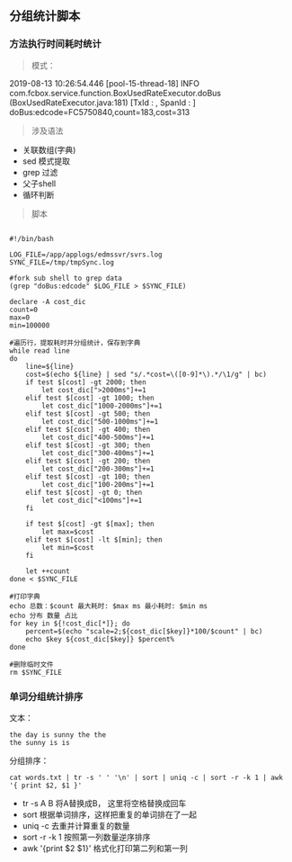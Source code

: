## 分组统计脚本

### 方法执行时间耗时统计

> 模式：

2019-08-13 10:26:54.446 [pool-15-thread-18] INFO com.fcbox.service.function.BoxUsedRateExecutor.doBus (BoxUsedRateExecutor.java:181) [TxId :  , SpanId : ] doBus:edcode=FC5750840,count=183,cost=313

> 涉及语法

* 关联数组(字典)
* sed 模式提取
* grep 过滤
* 父子shell
* 循环判断

> 脚本

```

#!/bin/bash

LOG_FILE=/app/applogs/edmssvr/svrs.log
SYNC_FILE=/tmp/tmpSync.log

#fork sub shell to grep data
(grep "doBus:edcode" $LOG_FILE > $SYNC_FILE)

declare -A cost_dic
count=0
max=0
min=100000

#遍历行，提取耗时并分组统计，保存到字典
while read line
do
    line=${line}
    cost=$(echo ${line} | sed "s/.*cost=\([0-9]*\).*/\1/g" | bc)
    if test $[cost] -gt 2000; then
        let cost_dic[">2000ms"]+=1
    elif test $[cost] -gt 1000; then
        let cost_dic["1000-2000ms"]+=1
    elif test $[cost] -gt 500; then
        let cost_dic["500-1000ms"]+=1
    elif test $[cost] -gt 400; then
        let cost_dic["400-500ms"]+=1
    elif test $[cost] -gt 300; then
        let cost_dic["300-400ms"]+=1
    elif test $[cost] -gt 200; then
        let cost_dic["200-300ms"]+=1
    elif test $[cost] -gt 100; then
        let cost_dic["100-200ms"]+=1
    elif test $[cost] -gt 0; then
        let cost_dic["<100ms"]+=1
    fi

    if test $[cost] -gt $[max]; then
        let max=$cost
    elif test $[cost] -lt $[min]; then
        let min=$cost
    fi

    let ++count
done < $SYNC_FILE

#打印字典
echo 总数：$count 最大耗时: $max ms 最小耗时: $min ms
echo 分布 数量 占比
for key in ${!cost_dic[*]}; do
    percent=$(echo "scale=2;${cost_dic[$key]}*100/$count" | bc)
    echo $key ${cost_dic[$key]} $percent%
done

#删除临时文件
rm $SYNC_FILE

```

### 单词分组统计排序

文本：

```
the day is sunny the the
the sunny is is

``` 

分组排序：

```
cat words.txt | tr -s ' ' '\n' | sort | uniq -c | sort -r -k 1 | awk '{ print $2, $1 }'

```

* tr -s A B 将A替换成B， 这里将空格替换成回车
* sort 根据单词排序，这样把重复的单词排在了一起
* uniq -c 去重并计算重复的数量
* sort -r -k 1 按照第一列数量逆序排序
* awk '{print $2 $1}' 格式化打印第二列和第一列

